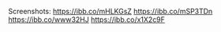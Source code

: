 Screenshots:
https://ibb.co/mHLKGsZ
https://ibb.co/mSP3TDn
https://ibb.co/www32HJ
https://ibb.co/x1X2c9F
